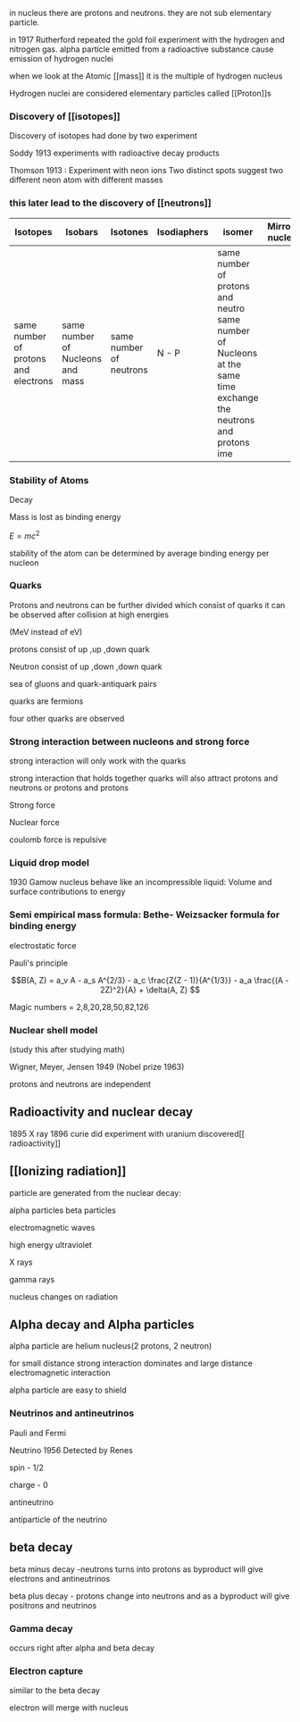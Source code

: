 

in nucleus there are protons and neutrons. they are not sub elementary particle.


in 1917 Rutherford repeated the gold foil experiment with the hydrogen and nitrogen gas. alpha particle emitted from a radioactive substance cause emission of hydrogen nuclei


when we look at the Atomic [[mass]] it is the multiple of hydrogen nucleus

Hydrogen nuclei are considered elementary particles called [[Proton]]s  


### Discovery of [[isotopes]]


Discovery of isotopes had done by two experiment

Soddy 1913 experiments with radioactive decay products

Thomson 1913 : Experiment with neon ions Two distinct spots suggest two different neon atom with different masses


### this later lead to the discovery of [[neutrons]]



| Isotopes                             | Isobars                          | Isotones                | Isodiaphers | isomer                              | Mirror nuclei                                                                  |
| ------------------------------------ | -------------------------------- | ----------------------- | ----------- | ----------------------------------- | ---------------------------------------------------------------------------- |
| same number of protons and electrons | same number of Nucleons and mass | same number of neutrons | N - P       | same number of protons and neutro same number of Nucleons at the same time exchange the neutrons and protons   ime   |


### Stability of Atoms


Decay 

Mass is lost as binding energy


$E = mc^2$

stability of the atom can be determined by average binding energy per nucleon


### Quarks

Protons and neutrons can be further divided which consist of quarks
it can be observed after collision at high energies 
 
(MeV instead of eV)

protons consist of up ,up ,down quark

Neutron consist of up ,down ,down quark


sea of gluons and quark-antiquark pairs

quarks are fermions

four other quarks are observed 



### Strong interaction between nucleons and strong force


strong interaction will only work with the quarks 

strong interaction that holds together quarks will also attract protons and neutrons or protons and protons


Strong force

Nuclear force

coulomb force is repulsive 



### Liquid drop model



1930 Gamow nucleus behave like an incompressible liquid: Volume and surface contributions to energy




### Semi empirical mass formula: Bethe- Weizsacker formula for binding energy



electrostatic force 

Pauli's principle



$$B(A, Z) = a_v A - a_s A^{2/3} - a_c \frac{Z(Z - 1)}{A^{1/3}} - a_a \frac{(A - 2Z)^2}{A} + \delta(A, Z)
$$



Magic numbers = 2,8,20,28,50,82,126



### Nuclear shell model

(study this after studying math)


Wigner, Meyer, Jensen 1949 (Nobel prize 1963)

protons and neutrons are independent



## Radioactivity and nuclear decay


1895 X ray
1896 curie did experiment with uranium
discovered[[ radioactivity]] 




## [[Ionizing radiation]] 




particle are generated from the nuclear decay: 

alpha particles 
beta particles

electromagnetic waves 

high energy ultraviolet 

X rays

gamma rays

nucleus changes on radiation


## Alpha decay and Alpha particles


alpha particle are helium nucleus(2 protons,  2  neutron)

for small distance strong interaction dominates and large distance electromagnetic interaction  

alpha particle are easy to shield


### Neutrinos and antineutrinos


Pauli and Fermi  

Neutrino 1956 Detected by Renes 

spin - 1/2

charge - 0


antineutrino

antiparticle of the neutrino


## beta decay

beta minus decay -neutrons turns into protons as byproduct will give electrons and antineutrinos

beta plus decay - protons change into neutrons and as a byproduct will give positrons and neutrinos 


### Gamma decay


occurs right after alpha and beta decay



### Electron capture

similar to the beta decay


electron will merge with nucleus 